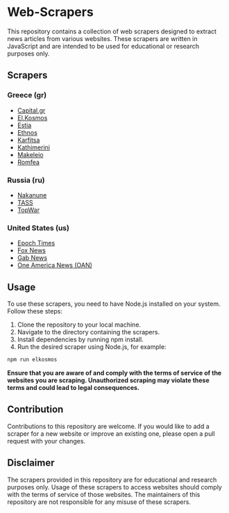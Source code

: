 # Web-Scrapers

This repository contains a collection of web scrapers designed to extract news articles from various websites. These scrapers are written in JavaScript and are intended to be used for educational or research purposes only.

## Scrapers

### Greece (gr)
- <a href="https://www.capital.gr/">Capital.gr</a>
- <a href="https://www.elkosmos.gr/">El.Kosmos</a>
- <a href="https://www.estianews.gr/">Estia</a>
- <a href="https://www.ethnos.gr/">Ethnos</a>
- <a href="https://www.karfitsa.gr/">Karfitsa</a>
- <a href="https://www.kathimerini.gr/">Kathimerini</a>
- <a href="https://www.makeleio.gr/">Makeleio</a>
- <a href="https://www.romfea.gr/">Romfea</a>

### Russia (ru)
- <a href="https://nakanune.ru/'">Nakanune</a>
- <a href="https://tass.com/">TASS</a>
- <a href="https://en.topwar.ru/">TopWar</a>

### United States (us)
- <a href="https://www.theepochtimes.com/">Epoch Times</a>
- <a href="https://www.foxnews.com/">Fox News</a>
- <a href="https://news.gab.com/">Gab News</a>
- <a href="https://www.oann.com/">One America News (OAN)</a>

## Usage
To use these scrapers, you need to have Node.js installed on your system. Follow these steps:

1. Clone the repository to your local machine.
2. Navigate to the directory containing the scrapers.
3. Install dependencies by running npm install.
4. Run the desired scraper using Node.js, for example:

```bash
npm run elkosmos
```

**Ensure that you are aware of and comply with the terms of service of the websites you are scraping. Unauthorized scraping may violate these terms and could lead to legal consequences.**

## Contribution
Contributions to this repository are welcome. If you would like to add a scraper for a new website or improve an existing one, please open a pull request with your changes.

## Disclaimer
The scrapers provided in this repository are for educational and research purposes only. Usage of these scrapers to access websites should comply with the terms of service of those websites. The maintainers of this repository are not responsible for any misuse of these scrapers.
